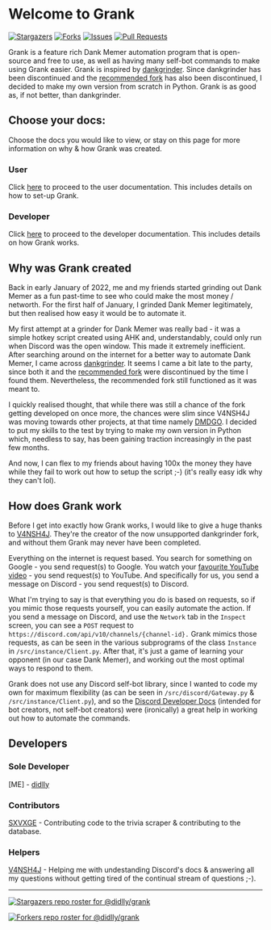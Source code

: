 # Welcome to Grank

[![Stargazers](https://img.shields.io/github/stars/didlly/grank?style=for-the-badge&logo=Python&color=blue)](https://github.com/didlly/grank/stargazers)
[![Forks](https://img.shields.io/github/forks/didlly/grank?style=for-the-badge&logo=Python&color=blue)](https://github.com/didlly/grank/network/members)
[![Issues](https://img.shields.io/github/issues/didlly/grank?style=for-the-badge&logo=Python&color=informational)](https://github.com/didlly/grank/issues)
[![Pull Requests](https://img.shields.io/github/issues-pr/didlly/grank?style=for-the-badge&logo=Python&color=informational)](https://github.com/didlly/grank/pulls)

Grank is a feature rich Dank Memer automation program that is open-source and free to use, as well as having many self-bot commands to make using Grank easier. Grank is inspired by [dankgrinder](https://github.com/dankgrinder/dankgrinder). Since dankgrinder has been discontinued and the [recommended fork](https://github.com/V4NSH4J/dankgrinder) has also been discontinued, I decided to make my own version from scratch in Python. Grank is as good as, if not better, than dankgrinder.

## Choose your docs:
Choose the docs you would like to view, or stay on this page for more information on why & how Grank was created.

### User
Click [here](/grank/users) to proceed to the user documentation. This includes details on how to set-up Grank.

### Developer
Click [here](/grank/developers) to proceed to the developer documentation. This includes details on how Grank works.

## Why was Grank created
Back in early January of 2022, me and my friends started grinding out Dank Memer as a fun past-time to see who could make the most money / networth. For the first half of January, I grinded Dank Memer legitimately, but then realised how easy it would be to automate it.

My first attempt at a grinder for Dank Memer was really bad - it was a simple hotkey script created using AHK and, understandably, could only run when Discord was the open window. This made it extremely inefficient. After searching around on the internet for a better way to automate Dank Memer, I came across [dankgrinder](https://github.com/dankgrinder/dankgrinder). It seems I came a bit late to the party, since both it and the [recommended fork](https://github.com/V4NSH4J/dankgrinder) were discontinued by the time I found them. Nevertheless, the recommended fork still functioned as it was meant to.

I quickly realised thought, that while there was still a chance of the fork getting developed on once more, the chances were slim since V4NSH4J was moving towards other projects, at that time namely [DMDGO](https://github.com/V4NSH4J/discord-mass-DM-GO). I decided to put my skills to the test by trying to make my own version in Python which, needless to say, has been gaining traction increasingly in the past few months.

And now, I can flex to my friends about having 100x the money they have while they fail to work out how to setup the script ;-) (it's really easy idk why they can't lol).

## How does Grank work
Before I get into exactly how Grank works, I would like to give a huge thanks to [V4NSH4J](https://github.com/V4NSH4J/). They're the creator of the now unsupported dankgrinder fork, and without them Grank may never have been completed.

Everything on the internet is request based. You search for something on Google - you send request(s) to Google. You watch your [favourite YouTube video](https://www.youtube.com/watch?v=dQw4w9WgXcQ) - you send request(s) to YouTube. And specifically for us, you send a message on Discord - you send request(s) to Discord.

What I'm trying to say is that everything you do is based on requests, so if you mimic those requests yourself, you can easily automate the action. If you send a message on Discord, and use the `Network` tab in the `Inspect` screen, you can see a `POST` request to `https://discord.com/api/v10/channels/{channel-id}.` Grank mimics those requests, as can be seen in the various subprograms of the class `Instance` in `/src/instance/Client.py`. After that, it's just a game of learning your opponent (in our case Dank Memer), and working out the most optimal ways to respond to them.

Grank does not use any Discord self-bot library, since I wanted to code my own for maximum flexibility (as can be seen in `/src/discord/Gateway.py` & `/src/instance/Client.py`), and so the [Discord Developer Docs](https://discord.com/developers/docs) (intended for bot creators, not self-bot creators) were (ironically) a great help in working out how to automate the commands.

## Developers
### Sole Developer
[ME] - [didlly](https://github.com/didlly)

### Contributors
[SXVXGE](https://github.com/SXVXGEE) - Contributing code to the trivia scraper & contributing to the database.

### Helpers
[V4NSH4J](https://github.com/V4NSH4J/) - Helping me with undestanding Discord's docs & answering all my questions without getting tired of the continual stream of questions ;-).

<hr>

[![Stargazers repo roster for @didlly/grank](https://reporoster.com/stars/dark/didlly/grank)](https://github.com/didlly/grank/stargazers)

[![Forkers repo roster for @didlly/grank](https://reporoster.com/forks/dark/didlly/grank)](https://github.com/didlly/grank/network/members)